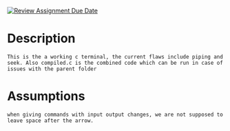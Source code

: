 [![Review Assignment Due Date](https://classroom.github.com/assets/deadline-readme-button-24ddc0f5d75046c5622901739e7c5dd533143b0c8e959d652212380cedb1ea36.svg)](https://classroom.github.com/a/76mHqLr5)
# Description
    This is the a working c terminal, the current flaws include piping and seek. Also compiled.c is the combined code which can be run in case of issues with the parent folder
    
# Assumptions
    when giving commands with input output changes, we are not supposed to leave space after the arrow.
